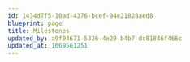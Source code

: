 ```yaml
---
id: 1434d7f5-10ad-4376-bcef-94e21828aed8
blueprint: page
title: Milestones
updated_by: a9f94671-5326-4e29-b4b7-dc81846f466c
updated_at: 1669561251
---
```

